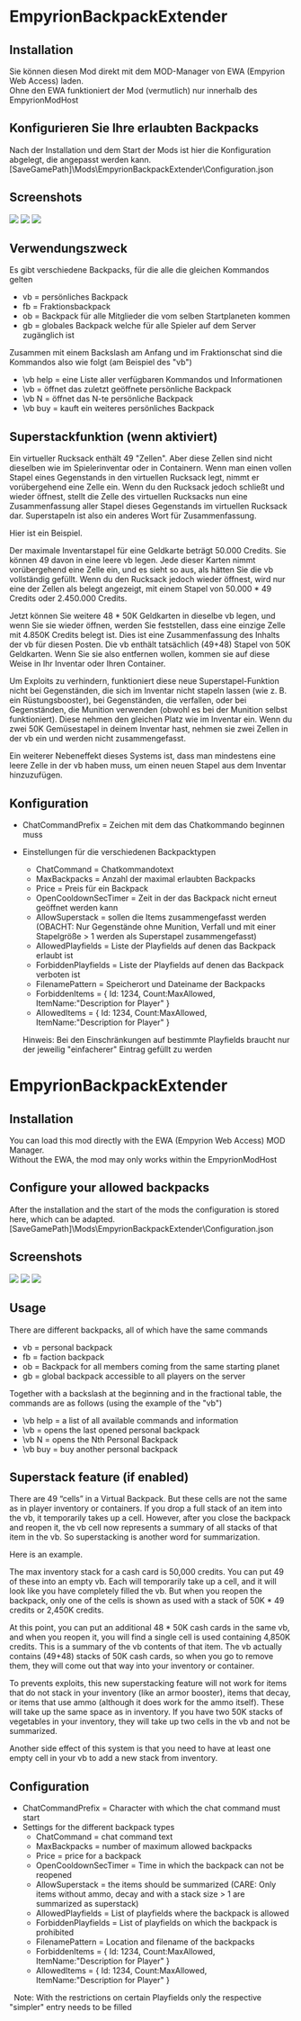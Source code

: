# EmpyrionBackpackExtender

## Installation
Sie können diesen Mod direkt mit dem MOD-Manager von EWA (Empyrion Web Access) laden. <br/>
Ohne den EWA funktioniert der Mod (vermutlich) nur innerhalb des EmpyrionModHost

## Konfigurieren Sie Ihre erlaubten Backpacks
Nach der Installation und dem Start der Mods ist hier die Konfiguration abgelegt, die angepasst werden kann.
\[SaveGamePath\]\\Mods\\EmpyrionBackpackExtender\\Configuration.json

## Screenshots
![](Screenshots/Help.png)
![](Screenshots/Buy.png)
![](Screenshots/BackpackOpen.png)

## Verwendungszweck
Es gibt verschiedene Backpacks, für die alle die gleichen Kommandos gelten
* vb = persönliches Backpack
* fb = Fraktionsbackpack
* ob = Backpack für alle Mitglieder die vom selben Startplaneten kommen
* gb = globales Backpack welche für alle Spieler auf dem Server zugänglich ist

Zusammen mit einem Backslash am Anfang und im Fraktionschat sind die Kommandos also wie folgt (am Beispiel des "vb")

* \\vb help = eine Liste aller verfügbaren Kommandos und Informationen
* \\vb = öffnet das zuletzt geöffnete persönliche Backpack
* \\vb N = öffnet das N-te persönliche Backpack
* \\vb buy = kauft ein weiteres persönliches Backpack

## Superstackfunktion (wenn aktiviert)
Ein virtueller Rucksack enthält 49 "Zellen".  Aber diese Zellen sind nicht dieselben wie im Spielerinventar oder in Containern.  Wenn man einen vollen Stapel eines Gegenstands in den virtuellen Rucksack legt, nimmt er vorübergehend eine Zelle ein. Wenn du den Rucksack jedoch schließt und wieder öffnest, stellt die Zelle des virtuellen Rucksacks nun eine Zusammenfassung aller Stapel dieses Gegenstands im virtuellen Rucksack dar.  Superstapeln ist also ein anderes Wort für Zusammenfassung.  

Hier ist ein Beispiel.  

Der maximale Inventarstapel für eine Geldkarte beträgt 50.000 Credits.  Sie können 49 davon in eine leere vb legen.  Jede dieser Karten nimmt vorübergehend eine Zelle ein, und es sieht so aus, als hätten Sie die vb vollständig gefüllt.  Wenn du den Rucksack jedoch wieder öffnest, wird nur eine der Zellen als belegt angezeigt, mit einem Stapel von 50.000 * 49 Credits oder 2.450.000 Credits.  

Jetzt können Sie weitere 48 * 50K Geldkarten in dieselbe vb legen, und wenn Sie sie wieder öffnen, werden Sie feststellen, dass eine einzige Zelle mit 4.850K Credits belegt ist.  Dies ist eine Zusammenfassung des Inhalts der vb für diesen Posten.  Die vb enthält tatsächlich (49+48) Stapel von 50K Geldkarten. Wenn Sie sie also entfernen wollen, kommen sie auf diese Weise in Ihr Inventar oder Ihren Container.  

Um Exploits zu verhindern, funktioniert diese neue Superstapel-Funktion nicht bei Gegenständen, die sich im Inventar nicht stapeln lassen (wie z. B. ein Rüstungsbooster), bei Gegenständen, die verfallen, oder bei Gegenständen, die Munition verwenden (obwohl es bei der Munition selbst funktioniert).  Diese nehmen den gleichen Platz wie im Inventar ein.  Wenn du zwei 50K Gemüsestapel in deinem Inventar hast, nehmen sie zwei Zellen in der vb ein und werden nicht zusammengefasst.  

Ein weiterer Nebeneffekt dieses Systems ist, dass man mindestens eine leere Zelle in der vb haben muss, um einen neuen Stapel aus dem Inventar hinzuzufügen.

## Konfiguration
* ChatCommandPrefix = Zeichen mit dem das Chatkommando beginnen muss
* Einstellungen für die verschiedenen Backpacktypen
  * ChatCommand = Chatkommandotext
  * MaxBackpacks = Anzahl der maximal erlaubten Backpacks
  * Price = Preis für ein Backpack
  * OpenCooldownSecTimer = Zeit in der das Backpack nicht erneut geöffnet werden kann
  * AllowSuperstack = sollen die Items zusammengefasst werden (OBACHT: Nur Gegenstände ohne Munition, Verfall und mit einer Stapelgröße > 1 werden als Superstapel zusammengefasst)
  * AllowedPlayfields = Liste der Playfields auf denen das Backpack erlaubt ist
  * ForbiddenPlayfields = Liste der Playfields auf denen das Backpack verboten ist
  * FilenamePattern = Speicherort und Dateiname der Backpacks
  * ForbiddenItems = { Id: 1234, Count:MaxAllowed, ItemName:"Description for Player" }
  * AllowedItems = { Id: 1234, Count:MaxAllowed, ItemName:"Description for Player" }

  Hinweis: Bei den Einschränkungen auf bestimmte Playfields braucht nur der jeweilig "einfacherer" Eintrag gefüllt zu werden


# EmpyrionBackpackExtender

## Installation
You can load this mod directly with the EWA (Empyrion Web Access) MOD Manager. <br/>
Without the EWA, the mod may only works within the EmpyrionModHost

## Configure your allowed backpacks
After the installation and the start of the mods the configuration is stored here, which can be adapted.
\[SaveGamePath\]\\Mods\\EmpyrionBackpackExtender\\Configuration.json

## Screenshots
![](Screenshots/Help.png)
![](Screenshots/Buy.png)
![](Screenshots/BackpackOpen.png)

## Usage
There are different backpacks, all of which have the same commands
* vb = personal backpack
* fb = faction backpack
* ob = Backpack for all members coming from the same starting planet
* gb = global backpack accessible to all players on the server

Together with a backslash at the beginning and in the fractional table, the commands are as follows (using the example of the "vb")

* \\vb help = a list of all available commands and information
* \\vb = opens the last opened personal backpack
* \\vb N = opens the Nth Personal Backpack
* \\vb buy = buy another personal backpack

## Superstack feature (if enabled)
There are 49 “cells” in a Virtual Backpack.  But these cells are not the same as in player inventory or containers.  If you drop a full stack of an item into the vb, it temporarily takes up a cell. However, after you close the backpack and reopen it, the vb cell now represents a summary of all stacks of that item in the vb.  So superstacking is another word for summarization.  

Here is an example.  

The max inventory stack for a cash card is 50,000 credits.  You can put 49 of these into an empty vb.  Each will temporarily take up a cell, and it will look like you have completely filled the vb.  But when you reopen the backpack, only one of the cells is shown as used with a stack of 50K * 49 credits or 2,450K credits.  

At this point, you can put an additional 48 * 50K cash cards in the same vb, and when you reopen it, you will find a single cell is used containing 4,850K credits.  This is a summary of the vb contents of that item.  The vb actually contains (49+48) stacks of 50K cash cards, so when you go to remove them, they will come out that way into your inventory or container.  

To prevents exploits, this new superstacking feature will not work for items that do not stack in your inventory (like an armor booster), items that decay, or items that use ammo (although it does work for the ammo itself).  These will take up the same space as in inventory.  If you have two 50K stacks of vegetables in your inventory, they will take up two cells in the vb and not be summarized.  

Another side effect of this system is that you need to have at least one empty cell in your vb to add a new stack from inventory.

## Configuration
* ChatCommandPrefix = Character with which the chat command must start
* Settings for the different backpack types
  * ChatCommand = chat command text
  * MaxBackpacks = number of maximum allowed backpacks
  * Price = price for a backpack
  * OpenCooldownSecTimer = Time in which the backpack can not be reopened
  * AllowSuperstack = the items should be summarized (CARE: Only items without ammo, decay and with a stack size > 1 are summarized as superstack)
  * AllowedPlayfields = List of playfields where the backpack is allowed
  * ForbiddenPlayfields = List of playfields on which the backpack is prohibited
  * FilenamePattern = Location and filename of the backpacks
  * ForbiddenItems = { Id: 1234, Count:MaxAllowed, ItemName:"Description for Player" }
  * AllowedItems = { Id: 1234, Count:MaxAllowed, ItemName:"Description for Player" }

  Note: With the restrictions on certain Playfields only the respective "simpler" entry needs to be filled
